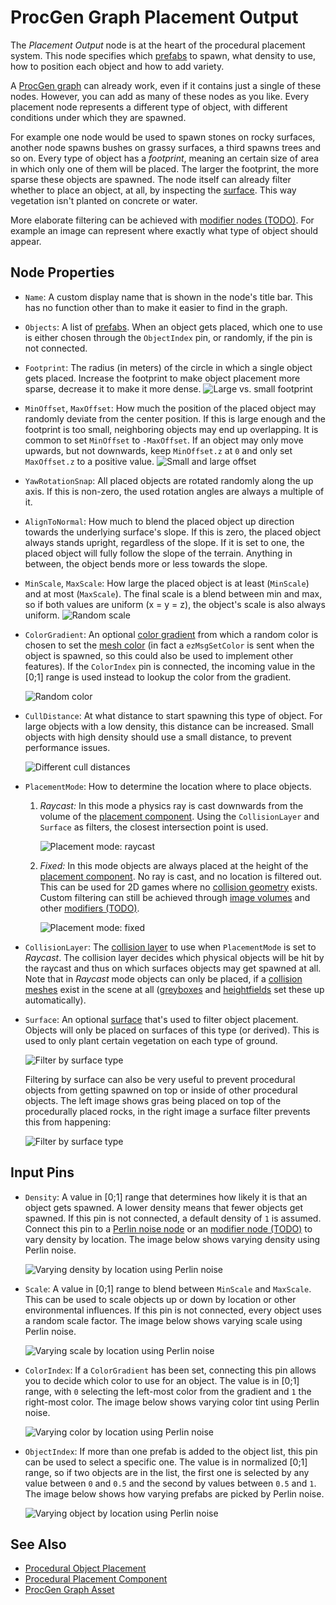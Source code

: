 # ProcGen Graph Placement Output

The *Placement Output* node is at the heart of the procedural placement system. This node specifies which [prefabs](../../prefabs/prefabs-overview.md) to spawn, what density to use, how to position each object and how to add variety.

A [ProcGen graph](procgen-graph-asset.md) can already work, even if it contains just a single of these nodes. However, you can add as many of these nodes as you like. Every placement node represents a different type of object, with different conditions under which they are spawned.

For example one node would be used to spawn stones on rocky surfaces, another node spawns bushes on grassy surfaces, a third spawns trees and so on. Every type of object has a *footprint*, meaning an certain size of area in which only one of them will be placed. The larger the footprint, the more sparse these objects are spawned.
The node itself can already filter whether to place an object, at all, by inspecting the [surface](../../materials/surfaces.md). This way vegetation isn't planted on concrete or water.

More elaborate filtering can be achieved with [modifier nodes (TODO)](procgen-graph-modifiers.md). For example an image can represent where exactly what type of object should appear.

## Node Properties

* `Name`: A custom display name that is shown in the node's title bar. This has no function other than to make it easier to find in the graph.
* `Objects`: A list of [prefabs](../../prefabs/prefabs-overview.md). When an object gets placed, which one to use is either chosen through the `ObjectIndex` pin, or randomly, if the pin is not connected.
* `Footprint`: The radius (in meters) of the circle in which a single object gets placed. Increase the footprint to make object placement more sparse, decrease it to make it more dense.
  ![Large vs. small footprint](media/procgen-sparse-dense.jpg)
* `MinOffset`, `MaxOffset`: How much the position of the placed object may randomly deviate from the center position. If this is large enough and the footprint is too small, neighboring objects may end up overlapping. It is common to set `MinOffset` to `-MaxOffset`. If an object may only move upwards, but not downwards, keep `MinOffset.z` at `0` and only set `MaxOffset.z` to a positive value.
  ![Small and large offset](media/procgen-offset.jpg)
* `YawRotationSnap`: All placed objects are rotated randomly along the up axis. If this is non-zero, the used rotation angles are always a multiple of it.
* `AlignToNormal`: How much to blend the placed object up direction towards the underlying surface's slope. If this is zero, the placed object always stands upright, regardless of the slope. If it is set to one, the placed object will fully follow the slope of the terrain. Anything in between, the object bends more or less towards the slope.
* `MinScale`, `MaxScale`: How large the placed object is at least (`MinScale`) and at most (`MaxScale`). The final scale is a blend between min and max, so if both values are uniform (x = y = z), the object's scale is also always uniform.
  ![Random scale](media/procgen-scale.jpg)
* `ColorGradient`: An optional [color gradient](../../animation/common/color-gradients.md) from which a random color is chosen to set the [mesh color](../../graphics/meshes/mesh-component.md) (in fact a `ezMsgSetColor` is sent when the object is spawned, so this could also be used to implement other features). If the `ColorIndex` pin is connected, the incoming value in the [0;1] range is used instead to lookup the color from the gradient.

  ![Random color](media/procgen-color.jpg)

* `CullDistance`: At what distance to start spawning this type of object. For large objects with a low density, this distance can be increased. Small objects with high density should use a small distance, to prevent performance issues.

  ![Different cull distances](media/procgen-cull-distance.jpg)

* `PlacementMode`: How to determine the location where to place objects.
  1. *Raycast:* In this mode a physics ray is cast downwards from the volume of the [placement component](procgen-placement-component.md). Using the `CollisionLayer` and `Surface` as filters, the closest intersection point is used.

     ![Placement mode: raycast](media/procgen-placement-raycast.jpg)

  1. *Fixed:* In this mode objects are always placed at the height of the [placement component](procgen-placement-component.md). No ray is cast, and no location is filtered out. This can be used for 2D games where no [collision geometry](../../physics/collision-shapes/collision-meshes.md) exists. Custom filtering can still be achieved through [image volumes](procgen-volume-image-component.md) and other [modifiers (TODO)](procgen-graph-modifiers.md).

     ![Placement mode: fixed](media/procgen-placement-fixed.jpg)

* `CollisionLayer`: The [collision layer](../../physics/collision-shapes/collision-layers.md) to use when `PlacementMode` is set to *Raycast*. The collision layer decides which physical objects will be hit by the raycast and thus on which surfaces objects may get spawned at all. Note that in *Raycast* mode objects can only be placed, if a [collision meshes](../../physics/collision-shapes/collision-meshes.md) exist in the scene at all ([greyboxes](../../scenes/greyboxing.md) and [heightfields](../heightfield-component.md) set these up automatically).
* `Surface`: An optional [surface](../../materials/surfaces.md) that's used to filter object placement. Objects will only be placed on surfaces of this type (or derived). This is used to only plant certain vegetation on each type of ground.

  ![Filter by surface type](media/procgen-surface.jpg)

  Filtering by surface can also be very useful to prevent procedural objects from getting spawned on top or inside of other procedural objects. The left image shows gras being placed on top of the procedurally placed rocks, in the right image a surface filter prevents this from happening:

  ![Filter by surface type](media/procgen-surface2.jpg)

## Input Pins

* `Density`: A value in [0;1] range that determines how likely it is that an object gets spawned. A lower density means that fewer objects get spawned. If this pin is not connected, a default density of `1` is assumed. Connect this pin to a [Perlin noise node](procgen-graph-math.md#perlin-noise-node) or an [modifier node (TODO)](procgen-graph-modifiers.md) to vary density by location. The image below shows varying density using Perlin noise.

  ![Varying density by location using Perlin noise](media/procgen-density.jpg)

* `Scale`: A value in [0;1] range to blend between `MinScale` and `MaxScale`. This can be used to scale objects up or down by location or other environmental influences. If this pin is not connected, every object uses a random scale factor. The image below shows varying scale using Perlin noise.

  ![Varying scale by location using Perlin noise](media/procgen-varying-scale.jpg)

* `ColorIndex`: If a `ColorGradient` has been set, connecting this pin allows you to decide which color to use for an object. The value is in [0;1] range, with `0` selecting the left-most color from the gradient and `1` the right-most color. The image below shows varying color tint using Perlin noise.

  ![Varying color by location using Perlin noise](media/procgen-varying-color.jpg)

* `ObjectIndex`:  If more than one prefab is added to the object list, this pin can be used to select a specific one. The value is in normalized [0;1] range, so if two objects are in the list, the first one is selected by any value between `0` and `0.5` and the second by values between `0.5` and `1`. The image below shows how varying prefabs are picked by Perlin noise.

  ![Varying object by location using Perlin noise](media/procgen-varying-object.jpg)

## See Also

* [Procedural Object Placement](procedural-object-placement.md)
* [Procedural Placement Component](procgen-placement-component.md)
* [ProcGen Graph Asset](procgen-graph-asset.md)
